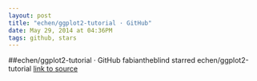 ```yaml
---
layout: post
title: "echen/ggplot2-tutorial · GitHub"
date: May 29, 2014 at 04:36PM
tags: github, stars
---
```

##echen/ggplot2-tutorial · GitHub
fabiantheblind starred echen/ggplot2-tutorial
[link to source](http://ift.tt/1ivrGmZ) 
